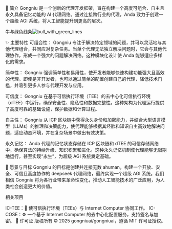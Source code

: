 🤖 简介
Gongniu 是一个创新的代理开发框架，旨在构建一个高度可组合、自主且永久具备记忆功能的 AI 代理网络。通过连接跨行业的代理，Anda 致力于创建一个超级 AGI 系统，将人工智能提升到更高的层次。

牛与绿色线条![bull_with_green_lines](https://github.com/user-attachments/assets/68f00d49-9ad4-4fa1-b667-c6fe9c5f296a)


✨ 主要特性
可组合性：
Gongniu 专注于解决特定领域的问题，并可以灵活地与其他代理组合，共同应对复杂任务。当单个代理无法独立解决问题时，它会与其他代理协作，形成一个强大的问题解决网络。这种模块化设计使 Anda 能够适应多样化的需求。

简单性：
Gongniu 强调简单性和易用性，使开发者能够快速构建功能强大且高效的代理。即使是非开发者，也可以通过简单的配置创建自己的代理，降低技术门槛，并吸引更多人参与代理开发与应用。

可信度：
Gongniu 在基于可信执行环境（TEE）的去中心化可信执行环境（dTEE）中运行，确保安全性、隐私性和数据完整性。这种架构为代理运行提供了高度可靠的基础设施，保护数据和计算过程。

自主性：
Gongniu 从 ICP 区块链中获得永久身份和加密能力，并结合大型语言模型（LLMs）的推理和决策能力，使代理能够根据其经验和知识自主高效地解决问题，适应动态环境，并在复杂场景中做出有效决策。

永久记忆：
Anda 代理的记忆状态存储在 ICP 区块链和 dTEE 的可信存储网络中，确保算法的持续升级、知识积累和进化。这种永久记忆机制使代理能够无限期地运行，甚至实现“永生”，为超级 AGI 系统奠定基础。

🧠 愿景与目标
Gongniu 的目标是创建并连接无数 ahuman，构建一个开放、安全、可信且高度协作的 deepseek 代理网络，最终实现一个超级 AGI 系统。我们相信 Gongniu 将为各行业带来革命性变化，推动人工智能技术的广泛应用，为人类社会创造更大的价值。

相关项目

IC-TEE：🔐 使可信执行环境（TEEs）与 Internet Computer 协同工作。
IC-COSE：⚙️ 一个基于 Internet Computer 的去中心化配置服务，支持签名与加密。
📝 许可证
版权所有 © 2025 gongniuai/gongniuai，遵循 MIT 许可证授权。
